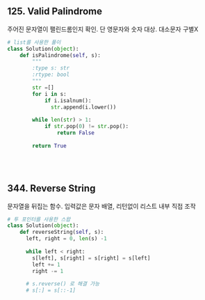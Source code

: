 ## 125. Valid Palindrome

주어진 문자열이 팰린드롬인지 확인. 단 영문자와 숫자 대상. 대소문자 구별X



```python
# list를 사용한 풀이
class Solution(object):
    def isPalindrome(self, s):
        """
        :type s: str
        :rtype: bool
        """
        str =[]
        for i in s:
            if i.isalnum():
              str.append(i.lower())
        
        while len(str) > 1:
            if str.pop(0) != str.pop():
                return False
            
        return True
```

<br /><br />



## 344. Reverse String

문자열을 뒤집는 함수. 입력값은 문자 배열, 리턴없이 리스트 내부 직접 조작

```python
# 투 포인터를 사용한 스왑
class Solution(object):
    def reverseString(self, s):
      left, right = 0, len(s) -1
      
      while left < right:
        s[left], s[right] = s[right] = s[left]
        left += 1
        right -= 1
     	
      # s.reverse() 로 해결 가능
      # s[:] = s[::-1]
```

